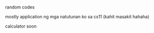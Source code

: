 random codes

mostly application ng mga natutunan ko sa cs11 (kahit masakit hahaha)

calculator soon
